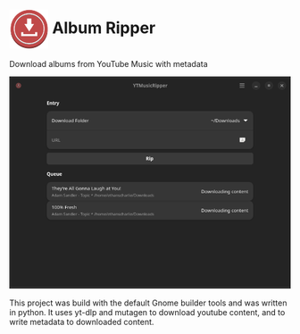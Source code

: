 <h1><img align="center" width="70" src="data/icons/hicolor/scalable/apps/io.github.ethanscharlie.albumripper.svg">   Album Ripper</h1>

Download albums from YouTube Music with metadata

<img src="data/screenshots/screenshot1.png">

This project was build with the default Gnome builder tools and was written in python. It uses yt-dlp and mutagen to download youtube content, and to write metadata to downloaded content.

